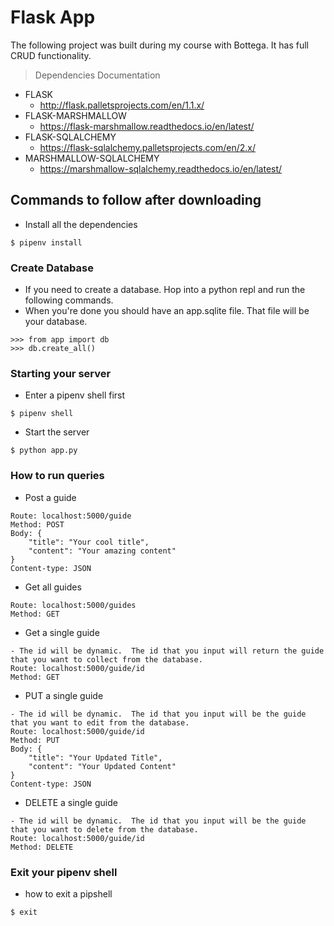 # Flask App
The following project was built during my course with Bottega.  It has full CRUD functionality.
> Dependencies Documentation
- FLASK
  - http://flask.palletsprojects.com/en/1.1.x/
- FLASK-MARSHMALLOW
  - https://flask-marshmallow.readthedocs.io/en/latest/
- FLASK-SQLALCHEMY
  - https://flask-sqlalchemy.palletsprojects.com/en/2.x/
- MARSHMALLOW-SQLALCHEMY
  - https://marshmallow-sqlalchemy.readthedocs.io/en/latest/
## Commands to follow after downloading
- Install all the dependencies
```
$ pipenv install
```
### Create Database
- If you need to create a database.  Hop into a python repl and run the following commands.
- When you're done you should have an app.sqlite file.  That file will be your database.
```
>>> from app import db
>>> db.create_all()
```
### Starting your server
- Enter a pipenv shell first
```
$ pipenv shell
```
- Start the server
```
$ python app.py
```
### How to run queries
- Post a guide
```
Route: localhost:5000/guide
Method: POST
Body: {
    "title": "Your cool title",
    "content": "Your amazing content"
}
Content-type: JSON
```
- Get all guides
```
Route: localhost:5000/guides
Method: GET
```
- Get a single guide
```
- The id will be dynamic.  The id that you input will return the guide that you want to collect from the database.
Route: localhost:5000/guide/id
Method: GET
```
- PUT a single guide
```
- The id will be dynamic.  The id that you input will be the guide that you want to edit from the database.
Route: localhost:5000/guide/id
Method: PUT
Body: {
    "title": "Your Updated Title",
    "content": "Your Updated Content"
}
Content-type: JSON
```
- DELETE a single guide
```
- The id will be dynamic.  The id that you input will be the guide that you want to delete from the database.
Route: localhost:5000/guide/id
Method: DELETE
```
### Exit your pipenv shell
- how to exit a pipshell
```
$ exit
```